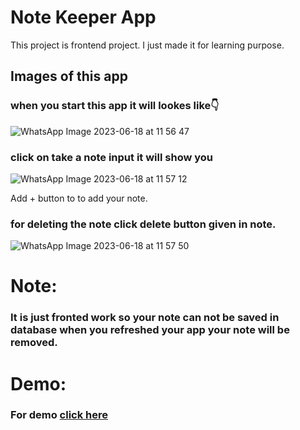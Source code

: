 # Note Keeper App

This project is frontend project. I just made it for learning purpose.

## Images of this app

### when you start this app it will lookes like👇
![WhatsApp Image 2023-06-18 at 11 56 47](https://github.com/prince-sunsara/Keeper-App-ReactJS/assets/108970023/1f6e33de-c664-4bea-8752-12792dd88105)

### click on take a note input it will show you 
![WhatsApp Image 2023-06-18 at 11 57 12](https://github.com/prince-sunsara/Keeper-App-ReactJS/assets/108970023/17559aa1-3166-4cbc-a0c2-0a9b7e4cf820)

Add + button to to add your note.

### for deleting the note click delete button given in note.
![WhatsApp Image 2023-06-18 at 11 57 50](https://github.com/prince-sunsara/Keeper-App-ReactJS/assets/108970023/1d543675-b265-4639-9b8d-7bcad0ce99bd)

# Note:
### It is just fronted work so your note can not be saved in database when you refreshed your app your note will be removed.

# Demo:
### For demo [click here](https://58bxk.csb.app/)
